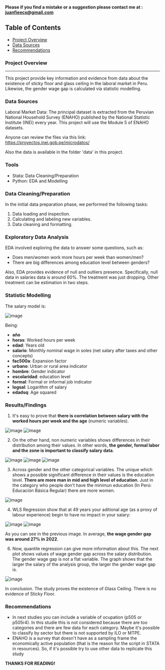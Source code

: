 **Please if you find a mistake or a suggestion please contact me at : juanfieecs@gmail.com**

## Table of Contents

  - [Project Overview](#project-overview)
  - [Data Sources](#data-sources)
  - [Recommendations](#recommendations)

### Project Overview
---

This project provide key information and evidence from data about the existence of sticky floor and glass ceiling in the laboral market in Peru. Likewise, the gender wage gap is calculated vía statistic modelling. 

### Data Sources

Laboral Market Data: The principal dataset is extracted from the Peruvian National Household Survey (ENAHO) published by the National Statistic Institute (INEI) every year. This project will use the Module 5 of ENAHO datasets.

Anyone can review the files via this link: https://proyectos.inei.gob.pe/microdatos/

Also the data is available in the folder 'data' in this project.

### Tools

 - Stata: Data Cleaning/Preparation
 - Python: EDA and Modelling

### Data Cleaning/Preparation

In the initial data preparation phase, we performed the following tasks:
1. Data loading and inspection.
2. Calculating and labeling new variables.
3. Data cleaning and formatting.

### Exploratory Data Analysis

EDA involved exploring the data to answer some questions, such as:

- Does men/women work more hours per week than women/men?
- There are big differences among education level between genders?

Also, EDA provides evidence of null and outliers presence. Specifically, null data in salaries data is around 60%. 
The treatment was just dropping. Other treatment can be estimation in two steps. 

### Statistic Modelling

The salary model is:

![image](https://github.com/juanfaca/Gender_Wage_Gap_Quantiles/assets/151573658/faea4847-5f06-4bbf-b209-f3f95a763a43)

Being:

- **año**
- **horas**: Worked hours per week
- **edad**: Years old
- **salario**: Monthly nominal wage in soles (net salary after taxes and other concepts)
- **fac500a**: Expansion factor
- **urbano**: Urban or rural area indicator
- **hombre**: Gender indicator
- **escolaridad**: education level
- **formal**: Formal or informal job indicator
- **logsal**: Logarithm of salary
- **edadsq**: Age squared

### Results/Findings

1. It's easy to prove that **there is correlation between salary with the worked hours per week and the age** (numeric variables). 

![image](https://github.com/juanfaca/Gender_Wage_Gap_Quantiles/assets/151573658/745560f9-d126-4463-83f4-e5d636b33ee9)
![image](https://github.com/juanfaca/Gender_Wage_Gap_Quantiles/assets/151573658/1227db7d-fa7a-40e7-942e-8f4075f39683)

2. On the other hand, non numeric variables shows differences in their distribution among their values. In other words, **the gender, formal labor and the zone is important to classify salary data**.

![image](https://github.com/juanfaca/Gender_Wage_Gap_Quantiles/assets/151573658/bef450c8-bfef-4b21-8b04-735024c58f57)
![image](https://github.com/juanfaca/Gender_Wage_Gap_Quantiles/assets/151573658/50f65a3f-26c5-4b3a-be43-be4931dc3495)
![image](https://github.com/juanfaca/Gender_Wage_Gap_Quantiles/assets/151573658/85b688fe-559d-4912-ae66-edf20c17883c)

3. Across gender and the other categorical variables. The unique which shows a possible significant difference in their values is the education level. **There are more man in mid and high level of education**. Just in the category who people don't have the minimun education (In Perú: Educación Básica Regular) there are more women.

![image](https://github.com/juanfaca/Gender_Wage_Gap_Quantiles/assets/151573658/75d577f0-8645-44dd-9fc2-760bcda26bef)

4. WLS Regression show that at 49 years your aditional age (as a proxy of labour experience) begin to have no impact in your salary:
 
![image](https://github.com/juanfaca/Gender_Wage_Gap_Quantiles/assets/151573658/2a626e05-da18-4693-be9c-8a74f61e8fe4)
![image](https://github.com/juanfaca/Gender_Wage_Gap_Quantiles/assets/151573658/d0c2ef89-6309-4f53-9610-4df312269078)

As you can see in the previous image. In average, **the wage gender gap was around 27% in 2022**. 

6. Now, quantile regression can give more information about this. The next plot shows values of wage gender gap across the salary distribution. The gender wage gap is not a flat variable. The graph shows that the larger the salary of the analysis group, the larger the gender wage gap is.
   
![image](https://github.com/juanfaca/Gender_Wage_Gap_Quantiles/assets/151573658/7dc3706d-4c50-4428-a285-a159888c7e68)

In conclusion. The study proves the existence of Glass Ceiling. There is no evidence of Sticky Floor.

### Recommendations

- In next studies you can include a variable of ocupation (p505 or p505r4). In this studie this is not considered because there are too categories and there are few data for each category. Maybe it's possible to classify by sector but there is not supported by ILO or MTPE.
- ENAHO is a survey that doesn't have as a sampling frame the economically active population (that is the reason for the script in STATA in resources). So, if it's possible try to use other data to replicate this study

**THANKS FOR READING!**


